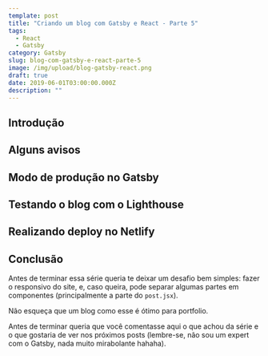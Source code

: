 ```yaml
---
template: post
title: "Criando um blog com Gatsby e React - Parte 5"
tags:
  - React
  - Gatsby
category: Gatsby
slug: blog-com-gatsby-e-react-parte-5
image: /img/upload/blog-gatsby-react.png
draft: true
date: 2019-06-01T03:00:00.000Z
description: ""
---
```


## Introdução

## Alguns avisos

## Modo de produção no Gatsby

## Testando o blog com o Lighthouse

## Realizando deploy no Netlify

## Conclusão

Antes de terminar essa série queria te deixar um desafio bem simples: fazer o responsivo do site, e, caso queira, pode separar algumas partes em componentes (principalmente a parte do `post.jsx`).

Não esqueça que um blog como esse é ótimo para portfolio.

Antes de terminar queria que você comentasse aqui o que achou da série e o que gostaria de ver nos próximos posts (lembre-se, não sou um expert com o Gatsby, nada muito mirabolante hahaha).

